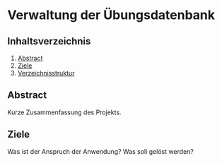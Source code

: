 # Verwaltung der Übungsdatenbank

## Inhaltsverzeichnis

1. [Abstract](#abstract)
2. [Ziele](#ziele)
3. [Verzeichnisstruktur](./docs/inhalt.md)

## Abstract

Kurze Zusammenfassung des Projekts.

## Ziele

Was ist der Anspruch der Anwendung? Was soll gelöst werden?


